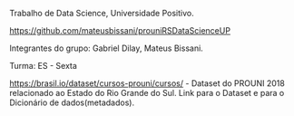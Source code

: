 Trabalho de Data Science, Universidade Positivo.

https://github.com/mateusbissani/prouniRSDataScienceUP

Integrantes do grupo: Gabriel Dilay, Mateus Bissani.

Turma: ES - Sexta

https://brasil.io/dataset/cursos-prouni/cursos/ - Dataset do PROUNI 2018 relacionado ao Estado do Rio Grande do Sul. Link para o Dataset e para o Dicionário de dados(metadados).
